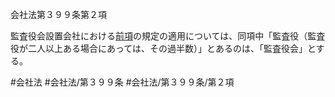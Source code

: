 会社法第３９９条第２項

監査役会設置会社における[前項](会社法＿＿＿＿第３９９条第１項)の規定の適用については、同項中「監査役（監査役が二人以上ある場合にあっては、その過半数）」とあるのは、「監査役会」とする。

#会社法
#会社法/第３９９条
#会社法/第３９９条/第２項
